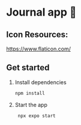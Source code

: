 # Journal app 👋

## Icon Resources:

https://www.flaticon.com/

## Get started

1. Install dependencies

   ```bash
   npm install
   ```

2. Start the app

   ```bash
    npx expo start
   ```
